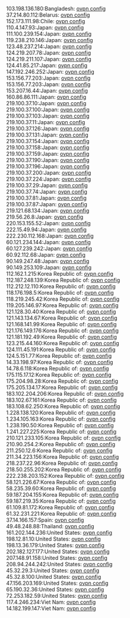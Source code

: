 103.198.136.180:Bangladesh: [ovpn config](vpn/103_198_136_180.ovpn)  
37.214.80.112:Belarus: [ovpn config](vpn/37_214_80_112.ovpn)  
152.173.111.98:Chile: [ovpn config](vpn/152_173_111_98.ovpn)  
110.4.147.93:Japan: [ovpn config](vpn/110_4_147_93.ovpn)  
111.100.239.154:Japan: [ovpn config](vpn/111_100_239_154.ovpn)  
119.238.210.146:Japan: [ovpn config](vpn/119_238_210_146.ovpn)  
123.48.237.214:Japan: [ovpn config](vpn/123_48_237_214.ovpn)  
124.219.207.78:Japan: [ovpn config](vpn/124_219_207_78.ovpn)  
124.219.211.107:Japan: [ovpn config](vpn/124_219_211_107.ovpn)  
124.41.85.217:Japan: [ovpn config](vpn/124_41_85_217.ovpn)  
147.192.246.252:Japan: [ovpn config](vpn/147_192_246_252.ovpn)  
153.156.77.203:Japan: [ovpn config](vpn/153_156_77_203.ovpn)  
153.156.77.203:Japan: [ovpn config](vpn/153_156_77_203.ovpn)  
153.207.16.44:Japan: [ovpn config](vpn/153_207_16_44.ovpn)  
160.86.86.111:Japan: [ovpn config](vpn/160_86_86_111.ovpn)  
219.100.37.10:Japan: [ovpn config](vpn/219_100_37_10.ovpn)  
219.100.37.100:Japan: [ovpn config](vpn/219_100_37_100.ovpn)  
219.100.37.103:Japan: [ovpn config](vpn/219_100_37_103.ovpn)  
219.100.37.11:Japan: [ovpn config](vpn/219_100_37_11.ovpn)  
219.100.37.126:Japan: [ovpn config](vpn/219_100_37_126.ovpn)  
219.100.37.131:Japan: [ovpn config](vpn/219_100_37_131.ovpn)  
219.100.37.154:Japan: [ovpn config](vpn/219_100_37_154.ovpn)  
219.100.37.158:Japan: [ovpn config](vpn/219_100_37_158.ovpn)  
219.100.37.159:Japan: [ovpn config](vpn/219_100_37_159.ovpn)  
219.100.37.190:Japan: [ovpn config](vpn/219_100_37_190.ovpn)  
219.100.37.196:Japan: [ovpn config](vpn/219_100_37_196.ovpn)  
219.100.37.200:Japan: [ovpn config](vpn/219_100_37_200.ovpn)  
219.100.37.224:Japan: [ovpn config](vpn/219_100_37_224.ovpn)  
219.100.37.29:Japan: [ovpn config](vpn/219_100_37_29.ovpn)  
219.100.37.74:Japan: [ovpn config](vpn/219_100_37_74.ovpn)  
219.100.37.81:Japan: [ovpn config](vpn/219_100_37_81.ovpn)  
219.100.37.87:Japan: [ovpn config](vpn/219_100_37_87.ovpn)  
219.121.68.134:Japan: [ovpn config](vpn/219_121_68_134.ovpn)  
219.56.26.8:Japan: [ovpn config](vpn/219_56_26_8.ovpn)  
220.153.155.52:Japan: [ovpn config](vpn/220_153_155_52.ovpn)  
222.15.49.94:Japan: [ovpn config](vpn/222_15_49_94.ovpn)  
222.230.112.168:Japan: [ovpn config](vpn/222_230_112_168.ovpn)  
60.121.234.144:Japan: [ovpn config](vpn/60_121_234_144.ovpn)  
60.127.239.242:Japan: [ovpn config](vpn/60_127_239_242.ovpn)  
60.92.112.68:Japan: [ovpn config](vpn/60_92_112_68.ovpn)  
90.149.247.48:Japan: [ovpn config](vpn/90_149_247_48.ovpn)  
90.149.253.109:Japan: [ovpn config](vpn/90_149_253_109.ovpn)  
112.162.1.215:Korea Republic of: [ovpn config](vpn/112_162_1_215.ovpn)  
112.187.248.139:Korea Republic of: [ovpn config](vpn/112_187_248_139.ovpn)  
112.212.12.110:Korea Republic of: [ovpn config](vpn/112_212_12_110.ovpn)  
118.176.198.5:Korea Republic of: [ovpn config](vpn/118_176_198_5.ovpn)  
118.219.245.42:Korea Republic of: [ovpn config](vpn/118_219_245_42.ovpn)  
119.205.146.97:Korea Republic of: [ovpn config](vpn/119_205_146_97.ovpn)  
121.128.30.40:Korea Republic of: [ovpn config](vpn/121_128_30_40.ovpn)  
121.143.134.67:Korea Republic of: [ovpn config](vpn/121_143_134_67.ovpn)  
121.168.141.99:Korea Republic of: [ovpn config](vpn/121_168_141_99.ovpn)  
121.176.149.176:Korea Republic of: [ovpn config](vpn/121_176_149_176.ovpn)  
121.181.192.49:Korea Republic of: [ovpn config](vpn/121_181_192_49.ovpn)  
123.215.44.160:Korea Republic of: [ovpn config](vpn/123_215_44_160.ovpn)  
124.111.45.191:Korea Republic of: [ovpn config](vpn/124_111_45_191.ovpn)  
124.5.151.77:Korea Republic of: [ovpn config](vpn/124_5_151_77.ovpn)  
14.33.198.97:Korea Republic of: [ovpn config](vpn/14_33_198_97.ovpn)  
14.78.6.118:Korea Republic of: [ovpn config](vpn/14_78_6_118.ovpn)  
175.115.17.12:Korea Republic of: [ovpn config](vpn/175_115_17_12.ovpn)  
175.204.98.28:Korea Republic of: [ovpn config](vpn/175_204_98_28.ovpn)  
175.205.134.17:Korea Republic of: [ovpn config](vpn/175_205_134_17.ovpn)  
183.102.204.206:Korea Republic of: [ovpn config](vpn/183_102_204_206.ovpn)  
183.102.67.161:Korea Republic of: [ovpn config](vpn/183_102_67_161.ovpn)  
183.108.62.250:Korea Republic of: [ovpn config](vpn/183_108_62_250.ovpn)  
1.228.138.120:Korea Republic of: [ovpn config](vpn/1_228_138_120.ovpn)  
1.234.105.163:Korea Republic of: [ovpn config](vpn/1_234_105_163.ovpn)  
1.238.190.50:Korea Republic of: [ovpn config](vpn/1_238_190_50.ovpn)  
1.241.227.225:Korea Republic of: [ovpn config](vpn/1_241_227_225.ovpn)  
210.121.233.105:Korea Republic of: [ovpn config](vpn/210_121_233_105.ovpn)  
210.90.254.2:Korea Republic of: [ovpn config](vpn/210_90_254_2.ovpn)  
211.250.12.6:Korea Republic of: [ovpn config](vpn/211_250_12_6.ovpn)  
211.34.223.156:Korea Republic of: [ovpn config](vpn/211_34_223_156.ovpn)  
218.237.22.96:Korea Republic of: [ovpn config](vpn/218_237_22_96.ovpn)  
218.50.255.202:Korea Republic of: [ovpn config](vpn/218_50_255_202.ovpn)  
222.238.203.152:Korea Republic of: [ovpn config](vpn/222_238_203_152.ovpn)  
58.121.226.67:Korea Republic of: [ovpn config](vpn/58_121_226_67.ovpn)  
58.235.39.60:Korea Republic of: [ovpn config](vpn/58_235_39_60.ovpn)  
59.187.204.155:Korea Republic of: [ovpn config](vpn/59_187_204_155.ovpn)  
59.187.219.35:Korea Republic of: [ovpn config](vpn/59_187_219_35.ovpn)  
61.109.81.172:Korea Republic of: [ovpn config](vpn/61_109_81_172.ovpn)  
61.32.231.221:Korea Republic of: [ovpn config](vpn/61_32_231_221.ovpn)  
37.14.166.157:Spain: [ovpn config](vpn/37_14_166_157.ovpn)  
49.48.248.88:Thailand: [ovpn config](vpn/49_48_248_88.ovpn)  
161.202.144.236:United States: [ovpn config](vpn/161_202_144_236.ovpn)  
198.12.81.10:United States: [ovpn config](vpn/198_12_81_10.ovpn)  
198.13.36.179:United States: [ovpn config](vpn/198_13_36_179.ovpn)  
202.182.127.177:United States: [ovpn config](vpn/202_182_127_177.ovpn)  
207.148.91.158:United States: [ovpn config](vpn/207_148_91_158.ovpn)  
208.94.244.242:United States: [ovpn config](vpn/208_94_244_242.ovpn)  
45.32.29.3:United States: [ovpn config](vpn/45_32_29_3.ovpn)  
45.32.8.100:United States: [ovpn config](vpn/45_32_8_100.ovpn)  
47.156.203.169:United States: [ovpn config](vpn/47_156_203_169.ovpn)  
65.190.32.36:United States: [ovpn config](vpn/65_190_32_36.ovpn)  
72.253.182.59:United States: [ovpn config](vpn/72_253_182_59.ovpn)  
117.4.246.234:Viet Nam: [ovpn config](vpn/117_4_246_234.ovpn)  
14.182.199.147:Viet Nam: [ovpn config](vpn/14_182_199_147.ovpn)  
